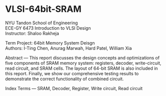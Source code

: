 # VLSI-64bit-SRAM
NYU Tandon School of Engineering  
ECE-GY 6473 Introduction to VLSI Design  
Instructor: Shaloo Rakheja  

Term Project: 64bit Memory System Deisgn  
Authors: I-Ting Chen, Anurag Marwah, Hard Patel, William Xia  

Abstract — This report discusses the design concepts and optimizations of five components of SRAM memory system: registers, decoder, write-circuit, read circuit, and SRAM cells. 
The layout of 64-bit SRAM is also included in this report. 
Finally, we show our comprehensive testing results to demonstrate the correct functionality of combined circuit.  

Index Terms — SRAM, Decoder, Register, Write circuit, Read circuit
